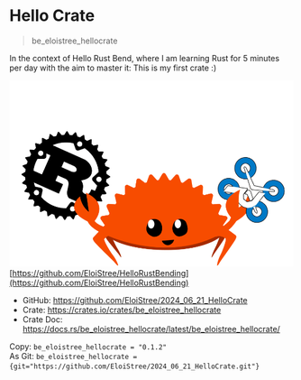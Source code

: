 # Hello Crate

> be_eloistree_hellocrate

In the context of Hello Rust Bend, where I am learning Rust for 5 minutes per day with the aim to master it:
This is my first crate :) 

[![Hello Rust Bend Drone XR](https://raw.githubusercontent.com/EloiStree/HelloRustBending/main/Icon/RustDroneXR.png)](https://github.com/EloiStree/HelloRustBending)  
[https://github.com/EloiStree/HelloRustBending](https://github.com/EloiStree/HelloRustBending)  

- GitHub: https://github.com/EloiStree/2024_06_21_HelloCrate  
- Crate: https://crates.io/crates/be_eloistree_hellocrate  
- Crate Doc: https://docs.rs/be_eloistree_hellocrate/latest/be_eloistree_hellocrate/  

Copy: `be_eloistree_hellocrate = "0.1.2"`  
As Git: `be_eloistree_hellocrate = {git="https://github.com/EloiStree/2024_06_21_HelloCrate.git"}`  